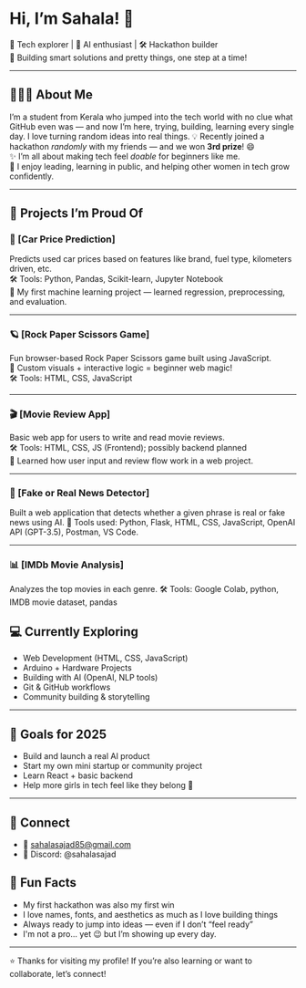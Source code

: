 # Hi, I’m Sahala! 👋

🌱 Tech explorer | 🧠 AI enthusiast | 🛠️ Hackathon builder  
🎀 Building smart solutions and pretty things, one step at a time!

---

## 👩🏻‍💻 About Me

I’m a student from Kerala who jumped into the tech world with no clue what GitHub even was — and now I’m here, trying, building, learning every single day. I love turning random ideas into real things.
💡 Recently joined a hackathon *randomly* with my friends — and we won **3rd prize**! 😄  
✨ I’m all about making tech feel *doable* for beginners like me.  
🤝 I enjoy leading, learning in public, and helping other women in tech grow confidently.  

---

## 🚀 Projects I’m Proud Of

### 🚗 [Car Price Prediction] 
Predicts used car prices based on features like brand, fuel type, kilometers driven, etc.  
🛠️ Tools: Python, Pandas, Scikit-learn, Jupyter Notebook  
📌 My first machine learning project — learned regression, preprocessing, and evaluation.

---

### 🪐 [Rock Paper Scissors Game]
Fun browser-based Rock Paper Scissors game built using JavaScript.  
🎨 Custom visuals + interactive logic = beginner web magic!  
🛠️ Tools: HTML, CSS, JavaScript

---

### 🎬 [Movie Review App]  
Basic web app for users to write and read movie reviews.  
🛠️ Tools: HTML, CSS, JS (Frontend); possibly backend planned  
📌 Learned how user input and review flow work in a web project.

---

### 🧠 [Fake or Real News Detector]
Built a web application that detects whether a given phrase is real or fake news using AI.
🔧 Tools used:
Python, Flask, HTML, CSS, JavaScript, OpenAI API (GPT-3.5), Postman, VS Code.

---

### 📊 [IMDb Movie Analysis]
Analyzes the top movies in each genre.
🛠️ Tools: Google Colab, python, IMDB movie dataset, pandas

## 💻 Currently Exploring

- Web Development (HTML, CSS, JavaScript)
- Arduino + Hardware Projects
- Building with AI (OpenAI, NLP tools)
- Git & GitHub workflows
- Community building & storytelling

---

## 🎯 Goals for 2025

- Build and launch a real AI product  
- Start my own mini startup or community project  
- Learn React + basic backend  
- Help more girls in tech feel like they belong 💜  

---

## 🔗 Connect 
- 💌 sahalasajad85@gmail.com
- 💬 Discord: @sahalasajad

## 🌟 Fun Facts

- My first hackathon was also my first win  
- I love names, fonts, and aesthetics as much as I love building things  
- Always ready to jump into ideas — even if I don’t “feel ready”  
- I'm not a pro... yet 😉 but I’m showing up every day.

---

⭐️ Thanks for visiting my profile! If you’re also learning or want to collaborate, let’s connect!
